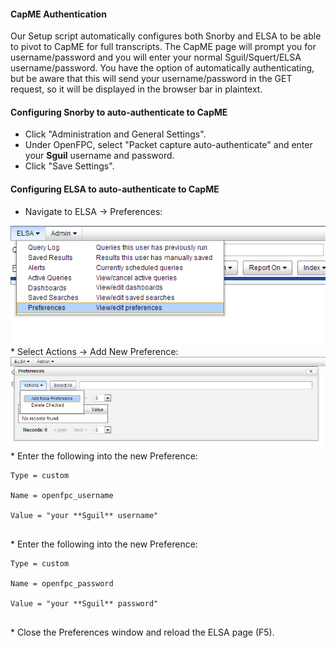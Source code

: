 #### CapME Authentication ####
Our Setup script automatically configures both Snorby and ELSA to be able to pivot to CapME for full transcripts.  The CapME page will prompt you for username/password and you will enter your normal Sguil/Squert/ELSA username/password.  You have the option of automatically authenticating, but be aware that this will send your username/password in the GET request, so it will be displayed in the browser bar in plaintext.

#### Configuring Snorby to auto-authenticate to CapME ####
  * Click "Administration and General Settings".
  * Under OpenFPC, select "Packet capture auto-authenticate" and enter your **Sguil** username and password.
  * Click "Save Settings".

#### Configuring ELSA to auto-authenticate to CapME ####
  * Navigate to ELSA -> Preferences:<br>
<img src='images/elsa/elsa_prefs.png' />
  * Select Actions -> Add New Preference:<br>
<img src='images/elsa/elsa_prefs_add.png' /><br>
  * Enter the following into the new Preference:<br>
<pre><code>Type = custom<br>
Name = openfpc_username<br>
Value = "your **Sguil** username"<br>
</code></pre>
  * Enter the following into the new Preference:<br>
<pre><code>Type = custom<br>
Name = openfpc_password<br>
Value = "your **Sguil** password"<br>
</code></pre>
  * Close the Preferences window and reload the ELSA page (F5).